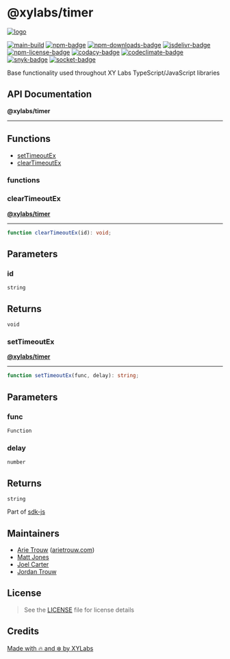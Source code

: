 # @xylabs/timer

[![logo][]](https://xylabs.com)

[![main-build][]][main-build-link]
[![npm-badge][]][npm-link]
[![npm-downloads-badge][]][npm-link]
[![jsdelivr-badge][]][jsdelivr-link]
[![npm-license-badge][]](LICENSE)
[![codacy-badge][]][codacy-link]
[![codeclimate-badge][]][codeclimate-link]
[![snyk-badge][]][snyk-link]
[![socket-badge][]][socket-link]


Base functionality used throughout XY Labs TypeScript/JavaScript libraries

## API Documentation

**@xylabs/timer**

***

## Functions

- [setTimeoutEx](#functions/setTimeoutEx)
- [clearTimeoutEx](#functions/clearTimeoutEx)

### functions

  ### <a id="clearTimeoutEx"></a>clearTimeoutEx

[**@xylabs/timer**](#../README)

***

```ts
function clearTimeoutEx(id): void;
```

## Parameters

### id

`string`

## Returns

`void`

  ### <a id="setTimeoutEx"></a>setTimeoutEx

[**@xylabs/timer**](#../README)

***

```ts
function setTimeoutEx(func, delay): string;
```

## Parameters

### func

`Function`

### delay

`number`

## Returns

`string`


Part of [sdk-js](https://www.npmjs.com/package/@xyo-network/sdk-js)

## Maintainers

-   [Arie Trouw](https://github.com/arietrouw) ([arietrouw.com](https://arietrouw.com))
-   [Matt Jones](https://github.com/jonesmac)
-   [Joel Carter](https://github.com/JoelBCarter)
-   [Jordan Trouw](https://github.com/jordantrouw)

## License

> See the [LICENSE](LICENSE) file for license details

## Credits

[Made with 🔥 and ❄️ by XYLabs](https://xylabs.com)

[logo]: https://cdn.xy.company/img/brand/XYPersistentCompany_Logo_Icon_Colored.svg

[main-build]: https://github.com/xylabs/sdk-js/actions/workflows/build.yml/badge.svg
[main-build-link]: https://github.com/xylabs/sdk-js/actions/workflows/build.yml
[npm-badge]: https://img.shields.io/npm/v/@xylabs/timer.svg
[npm-link]: https://www.npmjs.com/package/@xylabs/timer
[codacy-badge]: https://app.codacy.com/project/badge/Grade/c8e15e14f37741c18cfb47ac7245c698
[codacy-link]: https://www.codacy.com/gh/xylabs/sdk-js/dashboard?utm_source=github.com&utm_medium=referral&utm_content=xylabs/sdk-js&utm_campaign=Badge_Grade
[codeclimate-badge]: https://api.codeclimate.com/v1/badges/c5eb068f806f0b047ea7/maintainability
[codeclimate-link]: https://codeclimate.com/github/xylabs/sdk-js/maintainability
[snyk-badge]: https://snyk.io/test/github/xylabs/sdk-js/badge.svg?targetFile=package.json
[snyk-link]: https://snyk.io/test/github/xylabs/sdk-js?targetFile=package.json

[npm-downloads-badge]: https://img.shields.io/npm/dw/@xylabs/timer
[npm-license-badge]: https://img.shields.io/npm/l/@xylabs/timer

[jsdelivr-badge]: https://data.jsdelivr.com/v1/package/npm/@xylabs/timer/badge
[jsdelivr-link]: https://www.jsdelivr.com/package/npm/@xylabs/timer

[socket-badge]: https://socket.dev/api/badge/npm/package/@xylabs/timer
[socket-link]: https://socket.dev/npm/package/@xylabs/timer